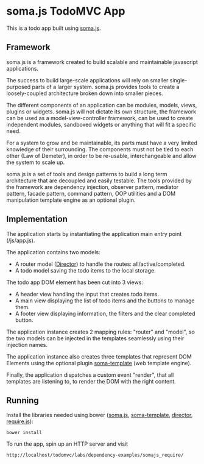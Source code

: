 # soma.js TodoMVC App

This is a todo app built using [soma.js](http://somajs.github.io/somajs/).

## Framework

soma.js is a framework created to build scalable and maintainable javascript applications.

The success to build large-scale applications will rely on smaller single-purposed parts of a larger system. soma.js provides tools to create a loosely-coupled architecture broken down into smaller pieces.

The different components of an application can be modules, models, views, plugins or widgets. soma.js will not dictate its own structure, the framework can be used as a model-view-controller framework, can be used to create independent modules, sandboxed widgets or anything that will fit a specific need.

For a system to grow and be maintainable, its parts must have a very limited knowledge of their surrounding. The components must not be tied to each other (Law of Demeter), in order to be re-usable, interchangeable and allow the system to scale up.

soma.js is a set of tools and design patterns to build a long term architecture that are decoupled and easily testable. The tools provided by the framework are dependency injection, observer pattern, mediator pattern, facade pattern, command pattern, OOP utilities and a DOM manipulation template engine as an optional plugin.

## Implementation

The application starts by instantiating the application main entry point (/js/app.js).

The application contains two models:

* A router model ([Director](https://github.com/flatiron/director)) to handle the routes: all/active/completed.
* A todo model saving the todo items to the local storage.

The todo app DOM element has been cut into 3 views:

* A header view handling the input that creates todo items.
* A main view displaying the list of todo items and the buttons to manage them.
* A footer view displaying information, the filters and the clear completed button.

The application instance creates 2 mapping rules: "router" and "model", so the two models can be injected in the templates seamlessly using their injection names.

The application instance also creates three templates that represent DOM Elements using the optional plugin [soma-template](http://soundstep.github.io/soma-template/) (web template engine).

Finally, the application dispatches a custom event "render", that all templates are listening to, to render the DOM with the right content.

## Running

Install the libraries needed using bower ([soma.js](http://somajs.github.io/somajs/), [soma-template](http://soundstep.github.io/soma-template/), [director](https://github.com/flatiron/director), [require.js](http://requirejs.org/docs/api.html)):

	bower install

To run the app, spin up an HTTP server and visit

	http://localhost/todomvc/labs/dependency-examples/somajs_require/
